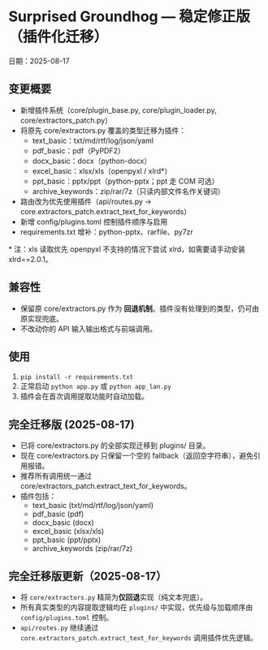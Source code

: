 # Surprised Groundhog — 稳定修正版（插件化迁移）
日期：2025-08-17

## 变更概要
- 新增插件系统（core/plugin_base.py, core/plugin_loader.py, core/extractors_patch.py）
- 将原先 core/extractors.py 覆盖的类型迁移为插件：
  - text_basic：txt/md/rtf/log/json/yaml
  - pdf_basic：pdf（PyPDF2）
  - docx_basic：docx（python-docx）
  - excel_basic：xlsx/xls（openpyxl / xlrd*）
  - ppt_basic：pptx/ppt（python-pptx；ppt 走 COM 可选）
  - archive_keywords：zip/rar/7z（只读内部文件名作关键词）
- 路由改为优先使用插件（api/routes.py -> core.extractors_patch.extract_text_for_keywords）
- 新增 config/plugins.toml 控制插件顺序与启用
- requirements.txt 增补：python-pptx、rarfile、py7zr

\* 注：xls 读取优先 openpyxl 不支持的情况下尝试 xlrd，如需要请手动安装 xlrd==2.0.1。

## 兼容性
- 保留原 core/extractors.py 作为 **回退机制**。插件没有处理到的类型，仍可由原实现兜底。
- 不改动你的 API 输入输出格式与前端调用。

## 使用
1. `pip install -r requirements.txt`
2. 正常启动 `python app.py` 或 `python app_lan.py`
3. 插件会在首次调用提取功能时自动加载。


## 完全迁移版 (2025-08-17)
- 已将 core/extractors.py 的全部实现迁移到 plugins/ 目录。
- 现在 core/extractors.py 只保留一个空的 fallback（返回空字符串），避免引用报错。
- 推荐所有调用统一通过 core/extractors_patch.extract_text_for_keywords。
- 插件包括：
  - text_basic (txt/md/rtf/log/json/yaml)
  - pdf_basic (pdf)
  - docx_basic (docx)
  - excel_basic (xlsx/xls)
  - ppt_basic (ppt/pptx)
  - archive_keywords (zip/rar/7z)


## 完全迁移版更新（2025-08-17）
- 将 `core/extractors.py` 精简为**仅回退**实现（纯文本兜底）。
- 所有真实类型的内容提取逻辑均在 `plugins/` 中实现，优先级与加载顺序由 `config/plugins.toml` 控制。
- `api/routes.py` 继续通过 `core.extractors_patch.extract_text_for_keywords` 调用插件优先逻辑。

